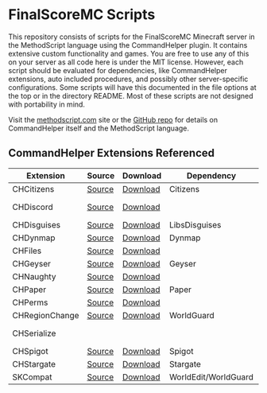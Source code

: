 # FinalScoreMC Scripts

This repository consists of scripts for the FinalScoreMC Minecraft server in the MethodScript language using the CommandHelper plugin. It contains extensive custom functionality and games. You are free to use any of this on your server as all code here is under the MIT license. However, each script should be evaluated for dependencies, like CommandHelper extensions, auto included procedures, and possibly other server-specific configurations. Some scripts will have this documented in the file options at the top or in the directory README. Most of these scripts are not designed with portability in mind.

Visit the [methodscript.com](https://methodscript.com) site or the [GitHub repo](https://github.com/EngineHub/CommandHelper) for details on CommandHelper itself and the MethodScript language.

## CommandHelper Extensions Referenced

| Extension | Source | Download | Dependency | Notes |
| --------- | ------ | -------- | ---------- | ----- |
| CHCitizens | [Source](https://github.com/PseudoKnight/CHCitizens/) | [Download](https://letsbuild.net/jenkins/job/CHCitizens/) | Citizens | Disabled |
| CHDiscord | [Source](https://github.com/PseudoKnight/CHDiscord/) | [Download](https://letsbuild.net/jenkins/job/CHDiscord/) | | Partially Optional |
| CHDisguises | [Source](https://github.com/PseudoKnight/CHDisguises/) | [Download](https://letsbuild.net/jenkins/job/CHDisguises/) | LibsDisguises | Disabled |
| CHDynmap | [Source](https://github.com/PseudoKnight/CHDynmap/) | [Download](https://letsbuild.net/jenkins/job/CHDynmap/) | Dynmap | Optional |
| CHFiles | [Source](https://github.com/PseudoKnight/CHFiles/) | [Download](https://letsbuild.net/jenkins/job/CHFiles/) | | |
| CHGeyser | [Source](https://github.com/PseudoKnight/CHGeyser) | [Download](https://letsbuild.net/jenkins/job/CHGeyser/) | Geyser | Optional |
| CHNaughty | [Source](https://github.com/PseudoKnight/CHNaughty/) | [Download](https://github.com/PseudoKnight/CHNaughty/releases) | | |
| CHPaper | [Source](https://github.com/PseudoKnight/CHPaper) | [Download](https://letsbuild.net/jenkins/job/CHPaper/) | Paper | |
| CHPerms | [Source](https://github.com/jb-aero/CHPerms/) | [Download](https://letsbuild.net/jenkins/job/CHPerms/) | | |
| CHRegionChange | [Source](https://github.com/PseudoKnight/CHRegionChange) | [Download](https://letsbuild.net/jenkins/job/CHRegionChange/) | WorldGuard | |
| CHSerialize | | | | Item serialization |
| CHSpigot | [Source](https://github.com/PseudoKnight/CHSpigot/) | [Download](https://letsbuild.net/jenkins/job/CHSpigot/) | Spigot | |
| CHStargate | [Source](https://github.com/PseudoKnight/CHStargate/) | [Download](https://letsbuild.net/jenkins/job/CHStargate/) | Stargate | Optional |
| SKCompat | [Source](https://github.com/jb-aero/SKCompat/) | [Download](https://letsbuild.net/jenkins/job/SKCompat/) | WorldEdit/WorldGuard | |
